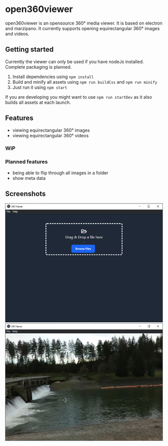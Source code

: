 # open360viewer
open360viewer is an opensource 360° media viewer. It is based on electron and marzipano. It currently supports opening equirectangular 360° images and videos.

## Getting started
Currently the viewer can only be used if you have nodeJs installed. Complete packaging is planned.
1. Install dependencies using `npm install`
2. Build and minify all assets using `npm run buildCss` and `npm run minify`
3. Just run it using `npm start`

If you are developing you might want to use `npm run startDev` as it also builds all assets at each launch.
## Features
- viewing equirectangular 360° images
- viewing equirectangular 360° videos
### WiP
### Planned features
- being able to flip through all images in a folder
- show meta data
## Screenshots

![App when no game is loaded](https://github.com/TheGreyDiamond/open360viewer/blob/central/screenshots/noImageLoaded.png?raw=true)
![App when no game is loaded](https://github.com/TheGreyDiamond/open360viewer/blob/central/screenshots/imageLoaded.png?raw=true)
